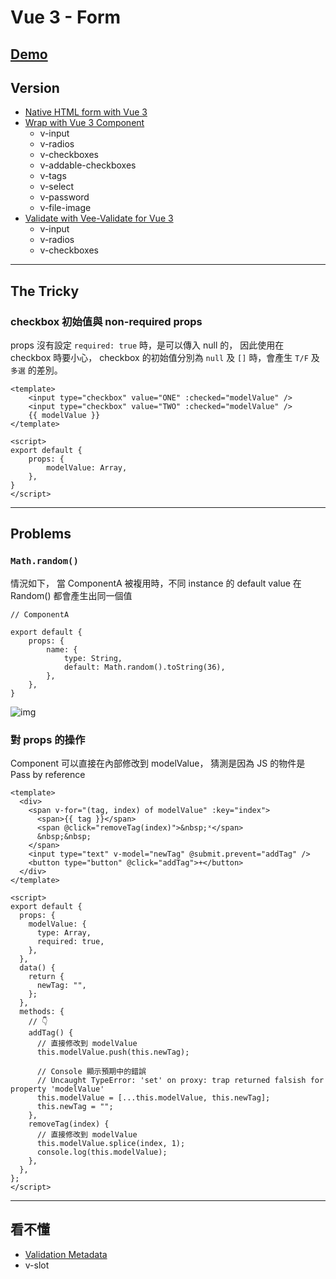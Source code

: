 # Vue 3 - Form

## [Demo](https://deepjavascript.github.io/vite-a-bit/vue3-form/louis/)

## Version

- [Native HTML form with Vue 3](https://github.com/DeepJavaScript/vite-a-bit/tree/20210115.louis.vue3-form.2/vue3-form)
- [Wrap with Vue 3 Component](https://github.com/DeepJavaScript/vite-a-bit/tree/20210219.louis.vue3-form.3/vue3-form)
  - v-input
  - v-radios
  - v-checkboxes
  - v-addable-checkboxes
  - v-tags
  - v-select
  - v-password
  - v-file-image
- [Validate with Vee-Validate for Vue 3](https://github.com/DeepJavaScript/vite-a-bit/tree/20210312.louis.vue3-form.4/vue3-form)
  - v-input
  - v-radios
  - v-checkboxes

---

## The Tricky

### checkbox 初始值與 non-required props

props 沒有設定 `required: true` 時，是可以傳入 null 的，
因此使用在 checkbox 時要小心，
checkbox 的初始值分別為 `null` 及 `[]` 時，會產生 `T/F` 及 `多選` 的差別。

```
<template>
	<input type="checkbox" value="ONE" :checked="modelValue" />
	<input type="checkbox" value="TWO" :checked="modelValue" />
	{{ modelValue }}
</template>

<script>
export default {
	props: {
		modelValue: Array,
	},
}
</script>
```

---
## Problems

### `Math.random()`

情況如下，
當 ComponentA 被複用時，不同 instance 的 default value 在 Random() 都會產生出同一個值

```javascript=
// ComponentA

export default {
	props: {
		name: {
			type: String,
			default: Math.random().toString(36),
		},
	},
}
```

![img](https://i.imgur.com/QTqTNBZ.png)

### 對 props 的操作

Component 可以直接在內部修改到 modelValue，
猜測是因為 JS 的物件是 Pass by reference

```
<template>
  <div>
    <span v-for="(tag, index) of modelValue" :key="index">
      <span>{{ tag }}</span>
      <span @click="removeTag(index)">&nbsp;ˣ</span>
      &nbsp;&nbsp;
    </span>
    <input type="text" v-model="newTag" @submit.prevent="addTag" />
    <button type="button" @click="addTag">+</button>
  </div>
</template>

<script>
export default {
  props: {
    modelValue: {
      type: Array,
      required: true,
    },
  },
  data() {
    return {
      newTag: "",
    };
  },
  methods: {
    // 👇
    addTag() {
      // 直接修改到 modelValue
      this.modelValue.push(this.newTag);
      
      // Console 顯示預期中的錯誤
      // Uncaught TypeError: 'set' on proxy: trap returned falsish for property 'modelValue'
      this.modelValue = [...this.modelValue, this.newTag];
      this.newTag = "";
    },
    removeTag(index) {
      // 直接修改到 modelValue
      this.modelValue.splice(index, 1);
      console.log(this.modelValue);
    },
  },
};
</script>

```

---

## 看不懂

- [Validation Metadata](https://vee-validate.logaretm.com/v4/guide/components/validation#validation-metadata)
- v-slot
